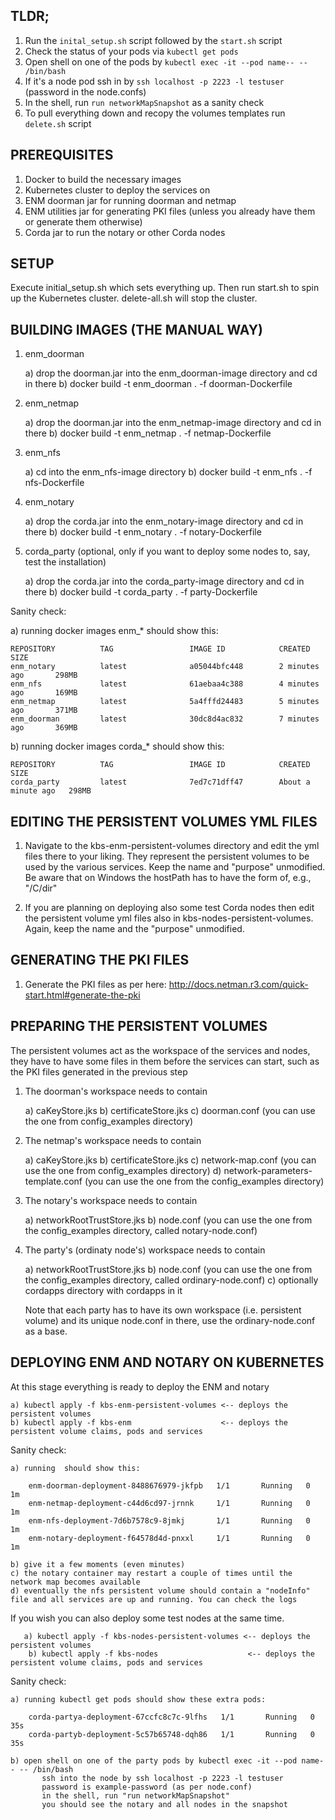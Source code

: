 ## TLDR;
1. Run the `inital_setup.sh` script followed by the `start.sh` script
2. Check the status of your pods via `kubectl get pods`
3. Open shell on one of the pods by `kubectl exec -it --pod name-- -- /bin/bash`
4. If it's a node pod ssh in by `ssh localhost -p 2223 -l testuser` (password in the node.confs)
5. In the shell, run `run networkMapSnapshot` as a sanity check
6. To pull everything down and recopy the volumes templates run `delete.sh` script


## PREREQUISITES 

1. Docker to build the necessary images
2. Kubernetes cluster to deploy the services on
3. ENM doorman jar for running doorman and netmap
4. ENM utilities jar for generating PKI files (unless you already have them or generate them otherwise)
5. Corda jar to run the notary or other Corda nodes


## SETUP
Execute initial_setup.sh which sets everything up.
Then run start.sh to spin up the Kubernetes cluster.
delete-all.sh will stop the cluster.

## BUILDING IMAGES (THE MANUAL WAY) 

1. enm_doorman

   a) drop the doorman.jar into the enm_doorman-image directory and cd in there
   b) docker build -t enm_doorman . -f doorman-Dockerfile

2. enm_netmap

   a) drop the doorman.jar into the enm_netmap-image directory and cd in there
   b) docker build -t enm_netmap . -f netmap-Dockerfile

3. enm_nfs

   a) cd into the enm_nfs-image directory
   b) docker build -t enm_nfs . -f nfs-Dockerfile

4. enm_notary

   a) drop the corda.jar into the enm_notary-image directory and cd in there
   b) docker build -t enm_notary . -f notary-Dockerfile

5. corda_party (optional, only if you want to deploy some nodes to, say, test the installation)

   a) drop the corda.jar into the corda_party-image directory and cd in there
   b) docker build -t corda_party . -f party-Dockerfile

Sanity check:

   a) running docker images enm_* should show this:

	REPOSITORY          TAG                 IMAGE ID            CREATED             SIZE
	enm_notary          latest              a05044bfc448        2 minutes ago       298MB
	enm_nfs             latest              61aebaa4c388        4 minutes ago       169MB
	enm_netmap          latest              5a4fffd24483        5 minutes ago       371MB
	enm_doorman         latest              30dc8d4ac832        7 minutes ago       369MB

   b) running docker images corda_* should show this:

	REPOSITORY          TAG                 IMAGE ID            CREATED              SIZE
	corda_party         latest              7ed7c71dff47        About a minute ago   298MB


## EDITING THE PERSISTENT VOLUMES YML FILES

1. Navigate to the kbs-enm-persistent-volumes directory and edit the yml files there to your liking. They represent the persistent volumes to be used by the various services. Keep the name and "purpose" unmodified. Be aware that on Windows the hostPath has to have the form of, e.g., "/C/dir"

2. If you are planning on deploying also some test Corda nodes then edit the persistent volume yml files also in kbs-nodes-persistent-volumes. Again, keep the name and the "purpose" unmodified.


## GENERATING THE PKI FILES 

1. Generate the PKI files as per here: http://docs.netman.r3.com/quick-start.html#generate-the-pki

## PREPARING THE PERSISTENT VOLUMES 

The persistent volumes act as the workspace of the services and nodes, they have to have some files in them before the services can start, such as the PKI files generated in the previous step

1. The doorman's workspace needs to contain

	a) caKeyStore.jks
	b) certificateStore.jks
	c) doorman.conf (you can use the one from config_examples directory)

2. The netmap's workspace needs to contain

	a) caKeyStore.jks
	b) certificateStore.jks
	c) network-map.conf (you can use the one from config_examples directory)
	d) network-parameters-template.conf (you can use the one from the config_examples directory)

3. The notary's workspace needs to contain

	a) networkRootTrustStore.jks
	b) node.conf (you can use the one from the config_examples directory, called notary-node.conf)

4. The party's (ordinaty node's) workspace needs to contain

	a) networkRootTrustStore.jks
	b) node.conf (you can use the one from the config_examples directory, called ordinary-node.conf)
	c) optionally cordapps directory with cordapps in it

	Note that each party has to have its own workspace (i.e. persistent volume) and its unique node.conf in there, use the ordinary-node.conf as a base.

## DEPLOYING ENM AND NOTARY ON KUBERNETES 

At this stage everything is ready to deploy the ENM and notary

	a) kubectl apply -f kbs-enm-persistent-volumes <-- deploys the persistent volumes
	b) kubectl apply -f kbs-enm                    <-- deploys the persistent volume claims, pods and services

Sanity check:

	a) running  should show this:

		enm-doorman-deployment-8488676979-jkfpb   1/1       Running   0          1m
		enm-netmap-deployment-c44d6cd97-jrnnk     1/1       Running   0          1m
		enm-nfs-deployment-7d6b7578c9-8jmkj       1/1       Running   0          1m
		enm-notary-deployment-f64578d4d-pnxxl     1/1       Running   0          1m

	b) give it a few moments (even minutes)
	c) the notary container may restart a couple of times until the network map becomes available
	d) eventually the nfs persistent volume should contain a "nodeInfo" file and all services are up and running. You can check the logs

If you wish you can also deploy some test nodes at the same time. 

	   a) kubectl apply -f kbs-nodes-persistent-volumes <-- deploys the persistent volumes
        b) kubectl apply -f kbs-nodes                    <-- deploys the persistent volume claims, pods and services

Sanity check:

	a) running kubectl get pods should show these extra pods:

		corda-partya-deployment-67ccfc8c7c-9lfhs   1/1       Running   0          35s
		corda-partyb-deployment-5c57b65748-dqh86   1/1       Running   0          35s

	b) open shell on one of the party pods by kubectl exec -it --pod name-- -- /bin/bash
           ssh into the node by ssh localhost -p 2223 -l testuser
           password is example-password (as per node.conf)
           in the shell, run "run networkMapSnapshot"
           you should see the notary and all nodes in the snapshot

        




